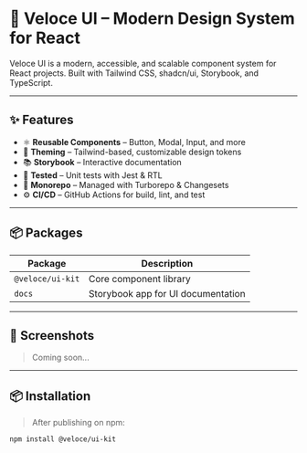 # 🚀 Veloce UI – Modern Design System for React

Veloce UI is a modern, accessible, and scalable component system for React projects. Built with Tailwind CSS, shadcn/ui, Storybook, and TypeScript.

---

## ✨ Features

- ⚛️ **Reusable Components** – Button, Modal, Input, and more
- 🎨 **Theming** – Tailwind-based, customizable design tokens
- 📚 **Storybook** – Interactive documentation
- 🧪 **Tested** – Unit tests with Jest & RTL
- 🚀 **Monorepo** – Managed with Turborepo & Changesets
- ⚙️ **CI/CD** – GitHub Actions for build, lint, and test

---

## 📦 Packages

| Package       | Description                          |
| ------------- | ------------------------------------ |
| `@veloce/ui-kit` | Core component library              |
| `docs`        | Storybook app for UI documentation   |

---

## 📸 Screenshots

> Coming soon...

---

## 📦 Installation

> After publishing on npm:

```bash
npm install @veloce/ui-kit
